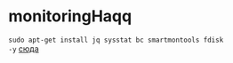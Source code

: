 # monitoringHaqq
<code>sudo apt-get install jq sysstat bc smartmontools fdisk -y</code>
<a href="https://stackoverflow.com/questions/32423837/telegram-bot-how-to-get-a-group-chat-id">сюда</a>
